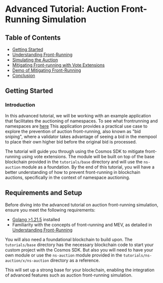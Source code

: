 # Advanced Tutorial: Auction Front-Running Simulation

## Table of Contents
- [Getting Started](#introduction)
- [Understanding Front-Running](#understanding-front-running)
- [Simulating the Auction](#simulating-the-auction)
- [Mitigating Front-running with Vote Extensions](#mitigating-front-running-with-vote-extensions)
- [Demo of Mitigating Front-Running](#demo-of-mitigating-front-running)
- [Conclusion](#conclusion)

## Getting Started
### Introduction

In this advanced tutorial, we will be working with an example application that facilitates the auctioning of namespaces. To see what frontrunning and namespaces are [here](./01-understanding-frontrunning.md) This application provides a practical use case to explore the prevention of auction front-running, also known as "bid sniping", where a validator takes advantage of seeing a bid in the mempool to place their own higher bid before the original bid is processed.

The tutorial will guide you through using the Cosmos SDK to mitigate front-running using vote extensions. The module will be built on top of the base blockchain provided in the `tutorials/base` directory and will use the `ns-auction` module as a foundation. By the end of this tutorial, you will have a better understanding of how to prevent front-running in blockchain auctions, specifically in the context of namespace auctioning.

## Requirements and Setup

Before diving into the advanced tutorial on auction front-running simulation, ensure you meet the following requirements:

- [Golang >1.21.5](https://golang.org/doc/install) installed
- Familiarity with the concepts of front-running and MEV, as detailed in [Understanding Front-Running](./01-understanding-frontrunning.md)

You will also need a foundational blockchain to build upon. The `tutorials/base` directory has the necessary blockchain code to start your custom project with the Cosmos SDK. But also you will need to have your own module or use the `ns-auction` module provided in the `tutorials/ns-auction/x/ns-auction` directory as a reference.

This will set up a strong base for your blockchain, enabling the integration of advanced features such as auction front-running simulation.


